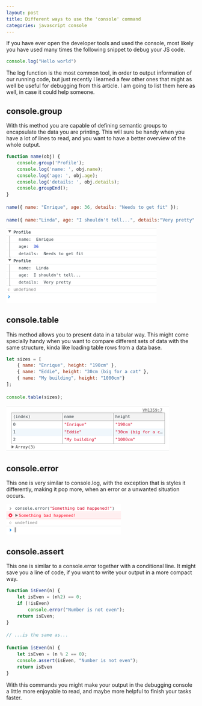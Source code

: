 ```yaml
---
layout: post
title: Different ways to use the 'console' command
categories: javascript console
---
```

If you have ever open the developer tools and used the console, most likely you have used many times the following snippet to debug your JS code.

```javascript
console.log("Hello world")
```

The log function is the most common tool, in order to output information of our running code, but just recently I learned a few other ones that might as well be useful for debugging from this article. I am going to list them here as well, in case it could help someone.

## console.group

With this method you are capable of defining semantic groups to encapsulate the data you are printing. This will sure be handy when you have a lot of lines to read, and you want to have a better overview of the whole output.

```javascript
function name(obj) {
    console.group('Profile');
    console.log('name: ', obj.name);
    console.log('age: ', obj.age);
    console.log('details: ', obj.details);
    console.groupEnd();
}

name({ name: "Enrique", age: 36, details: "Needs to get fit" });

name({ name:"Linda", age: "I shouldn't tell...", details:"Very pretty" });
```

![null](/img/uploads/console-group.png)

## console.table

This method allows you to present data in a tabular way. This might come specially handy when you want to compare different sets of data with the same structure, kinda like loading table rows from a data base.

```javascript
let sizes = [
    { name: "Enrique", height: "190cm" },
    { name: "Eddie", height: "30cm (big for a cat" },
    { name: "My building", height: "1000cm"}
];

console.table(sizes);
```

![null](/img/uploads/console-table.png)

## console.error

This one is very similar to console.log, with the exception that is styles it differently, making it pop more, when an error or a unwanted situation occurs.

![](/img/uploads/console-error.png)

## console.assert

This one is similar to a console.error together with a conditional line. It might save you a line of code, if you want to write your output in a more compact way.

```javascript
function isEven(n) {
    let isEven = (n%2) == 0;
    if (!isEven)
        console.error("Number is not even");
    return isEven;
}

// ...is the same as...

function isEven(n) {
    let isEven = (n % 2 == 0);
    console.assert(isEven, "Number is not even");
    return isEven
}
```

With this commands you might make your output in the debugging console a little more enjoyable to read, and maybe more helpful to finish your tasks faster.
